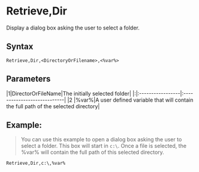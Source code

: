 # Retrieve,Dir #

Display a dialog box asking the user to select a folder.

## Syntax ##
```
Retrieve,Dir,<DirectoryOrFilename>,<%var%> 
```

## Parameters ##
|1|DirectorOrFileName|The initially selected folder|
|:|:-----------------|:----------------------------|
|2 |%var%|A user defined variable that will contain the full path of the selected directory|

## Example: ##
> You can use this example to open a dialog box asking the user to select a folder. This box will start in `c:\`. Once a file is selected, the %var% will contain the full path of this selected directory.
```
Retrieve,Dir,c:\,%var%
```